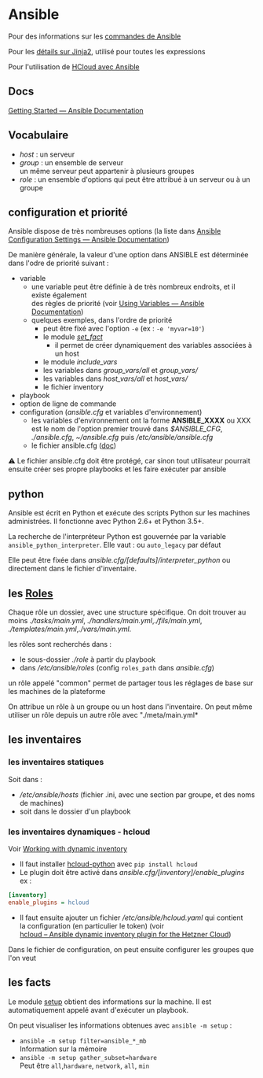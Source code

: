 
# Ansible

Pour des informations sur les [commandes de Ansible](commands.md)

Pour les [détails sur Jinja2](jinja2.md), utilisé pour toutes les expressions

Pour l'utilisation de [HCloud avec Ansible](ansible_and_hcloud.md)

## Docs

[Getting Started — Ansible Documentation](https://docs.ansible.com/ansible/latest/user_guide/intro_getting_started.html#)


## Vocabulaire
- *host* : un serveur
- *group* : un ensemble de serveur  
un même serveur peut appartenir à plusieurs groupes
- *role* : un ensemble d'options qui peut être attribué à un serveur ou à un groupe

## configuration et priorité

Ansible dispose de très nombreuses options (la liste dans [Ansible Configuration Settings — Ansible Documentation](https://docs.ansible.com/ansible/latest/reference_appendices/config.html#ansible-configuration-settings))

De manière générale, la valeur d'une option dans ANSIBLE est déterminée dans l'odre de priorité suivant :
- variable
  - une variable peut être définie à de très nombreux endroits, et il existe également  
  des règles de priorité (voir [Using Variables — Ansible Documentation](https://docs.ansible.com/ansible/latest/user_guide/playbooks_variables.html#ansible-variable-precedence))
  - quelques exemples, dans l'ordre de priorité
    - peut être fixé avec l'option `-e` (ex : `-e 'myvar=10'`)
    - le module [*set_fact*](https://docs.ansible.com/ansible/latest/modules/set_fact_module.html#set-fact-module)
      - il permet de créer dynamiquement des variables associées à un host
    - le module *include_vars*
    - les variables dans *group_vars/all* et *group_vars/*
    - les variables dans *host_vars/all* et *host_vars/*
    - le fichier inventory
- playbook
- option de ligne de commande
- configuration (*ansible.cfg* et variables d'environnement)  
  - les variables d'environnement ont la forme **ANSIBLE_XXXX** ou XXX est le nom de l'option
premier trouvé dans *$ANSIBLE_CFG*, *./ansible.cfg*, *~/ansible.cfg* puis */etc/ansible/ansible.cfg*
  - le fichier ansible.cfg ([doc](https://docs.ansible.com/ansible/latest/reference_appendices/config.html#ansible-configuration-settings))

:warning: Le fichier ansible.cfg doit être protégé, car sinon tout utilisateur pourrait ensuite créer ses propre playbooks et les faire exécuter par ansible

## python
Ansible est écrit en Python et exécute des scripts Python sur les machines 
administrées. Il fonctionne avec Python 2.6+ et Python 3.5+.

La recherche de l'interpréteur Python est gouvernée par la variable 
`ansible_python_interpreter`. Elle vaut : <path> ou `auto_legacy` par défaut

Elle peut être fixée dans *ansible.cfg/[defaults]/interpreter_python* ou 
directement dans le fichier d'inventaire.

## les [Roles](https://docs.ansible.com/ansible/latest/user_guide/playbooks_reuse_roles.html)

Chaque rôle un dossier, avec une structure spécifique. On doit trouver au 
moins *./tasks/main.yml*, *./handlers/main.yml*,*./fils/main.yml*,
*./templates/main.yml*,*./vars/main.yml*.

les rôles sont recherchés dans :
- le sous-dossier *./role* à partir du playbook
- dans */etc/ansible/roles* (config `roles_path` dans *ansible.cfg*) 

un rôle appelé "common" permet de partager tous les réglages de base sur 
les machines de la plateforme

On attribue un rôle à un groupe ou un host dans l'inventaire. On peut 
même utiliser un rôle depuis un autre rôle avec "./meta/main.yml*

## les inventaires

### les inventaires statiques

Soit dans :
- */etc/ansible/hosts* (fichier .ini, avec une section par groupe,
 et des noms de machines)
- soit dans le dossier d'un playbook

### les inventaires dynamiques - hcloud

Voir [Working with dynamic inventory](https://docs.ansible.com/ansible/latest/user_guide/intro_dynamic_inventory.html#intro-dynamic-inventory)

- Il faut installer [hcloud-python](https://pypi.org/project/hcloud/) avec `pip install hcloud`
- Le plugin doit être activé dans *ansible.cfg/[inventory]/enable_plugins*  
ex  :  
``` ini
[inventory]
enable_plugins = hcloud
```
- Il faut ensuite ajouter un fichier */etc/ansible/hcloud.yaml* qui contient  
la configuration (en particulier le token) (voir  
[hcloud – Ansible dynamic inventory plugin for the Hetzner Cloud](https://docs.ansible.com/ansible/latest/plugins/inventory/hcloud.html))

Dans le fichier de configuration, on peut ensuite configurer les groupes
que l'on veut

## les facts

Le module [setup](https://docs.ansible.com/ansible/latest/modules/setup_module.html) 
obtient des informations sur la machine. Il est automatiquement appelé 
avant d'exécuter un playbook.

On peut visualiser les informations obtenues avec `ansible -m setup` :
- `ansible -m setup filter=ansible_*_mb`  
Information sur la mémoire
- `ansible -m setup gather_subset=hardware`  
Peut être `all`,`hardware`, `network`, `all`, `min`



